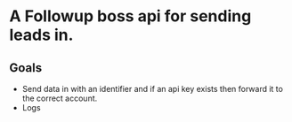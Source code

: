 # A Followup boss api for sending leads in.

## Goals
- Send data in with an identifier and if an api key exists then forward it to
  the correct account.
- Logs
